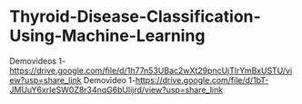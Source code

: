 # Thyroid-Disease-Classification-Using-Machine-Learning
Demovideos 1-https://drive.google.com/file/d/1h77n53UBac2wXt29pncUjTlrYmBxUSTU/view?usp=share_link
Demovideo  1-https://drive.google.com/file/d/1bT-JMUuY6xrIeSW0Z8r34nqG6bUlijrd/view?usp=share_link
